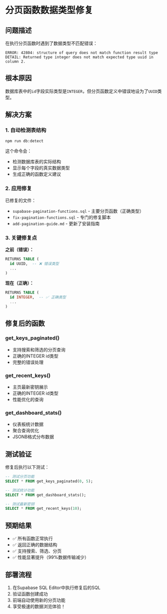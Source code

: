 # 分页函数数据类型修复

## 问题描述

在执行分页函数时遇到了数据类型不匹配错误：

```
ERROR: 42804: structure of query does not match function result type
DETAIL: Returned type integer does not match expected type uuid in column 2.
```

## 根本原因

数据库表中的`id`字段实际类型是`INTEGER`，但分页函数定义中错误地设为了`UUID`类型。

## 解决方案

### 1. 自动检测表结构
```bash
npm run db:detect
```

这个命令会：
- 检测数据库表的实际结构
- 显示每个字段的真实数据类型
- 生成正确的函数定义建议

### 2. 应用修复
已修复的文件：
- `supabase-pagination-functions.sql` - 主要分页函数（正确类型）
- `fix-pagination-functions.sql` - 专门的修复脚本
- `add-pagination-guide.md` - 更新了安装指南

### 3. 关键修复点

**之前（错误）：**
```sql
RETURNS TABLE (
  id UUID,  -- ❌ 错误类型
  ...
)
```

**现在（正确）：**
```sql
RETURNS TABLE (
  id INTEGER,  -- ✅ 正确类型
  ...
)
```

## 修复后的函数

### get_keys_paginated()
- 支持搜索和筛选的分页查询
- 正确的INTEGER id类型
- 完整的错误处理

### get_recent_keys()
- 主页最新密钥展示
- 正确的INTEGER id类型
- 性能优化的查询

### get_dashboard_stats()
- 仪表板统计数据
- 聚合查询优化
- JSONB格式分布数据

## 测试验证

修复后执行以下测试：

```sql
-- 测试分页功能
SELECT * FROM get_keys_paginated(0, 5);

-- 测试统计功能  
SELECT * FROM get_dashboard_stats();

-- 测试最新密钥
SELECT * FROM get_recent_keys(10);
```

## 预期结果

- ✅ 所有函数正常执行
- ✅ 返回正确的数据结构
- ✅ 支持搜索、筛选、分页
- ✅ 性能显著提升（99%数据传输减少）

## 部署流程

1. 在Supabase SQL Editor中执行修复后的SQL
2. 验证函数创建成功
3. 前端自动使用新的分页功能
4. 享受极速的数据浏览体验！